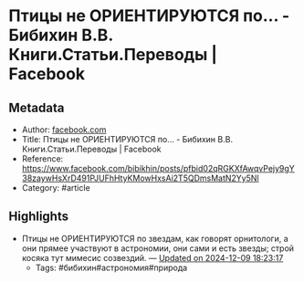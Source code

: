 # Птицы не ОРИЕНТИРУЮТСЯ по... - Бибихин В.В. Книги.Статьи.Переводы | Facebook

## Metadata
- Author: [facebook.com]()
- Title: Птицы не ОРИЕНТИРУЮТСЯ по... - Бибихин В.В. Книги.Статьи.Переводы | Facebook
- Reference: https://www.facebook.com/bibikhin/posts/pfbid02qRGKXfAwqvPejy9gY38zaywHsXrD491PJUFhHtyKMowHxsAi2T5QDmsMatN2Yy5Nl
- Category: #article

## Highlights
- Птицы не ОРИЕНТИРУЮТСЯ по звездам, как говорят орнитологи, а они прямее участвуют в астрономии, они сами и есть звезды; строй косяка тут мимесис созвездий. — [Updated on 2024-12-09 18:23:17](https://hyp.is/hATetLZBEe-nXv9XaVpKWQ/www.facebook.com/bibikhin/posts/pfbid02qRGKXfAwqvPejy9gY38zaywHsXrD491PJUFhHtyKMowHxsAi2T5QDmsMatN2Yy5Nl)
   - Tags: #бибихин#астрономия#природа
